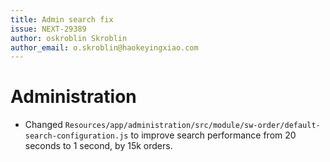 ```yaml
---
title: Admin search fix
issue: NEXT-29389
author: oskroblin Skroblin
author_email: o.skroblin@haokeyingxiao.com
---
```


# Administration
* Changed `Resources/app/administration/src/module/sw-order/default-search-configuration.js` to improve search performance from 20 seconds to 1 second, by 15k orders.

